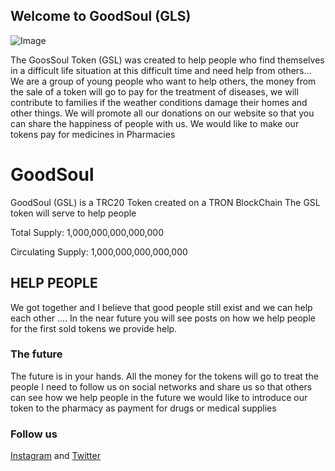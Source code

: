 ## Welcome to GoodSoul (GLS)

![Image](scr)

The GoosSoul Token (GSL) was created to help people who find themselves in a difficult life situation 
at this difficult time and need help from others…
We are a group of young people who want to help others, the money from the sale of a token will go 
to pay for the treatment of diseases, we will contribute to families if the weather conditions damage 
their homes and other things.
We will promote all our donations on our website so that you can share the happiness of people 
with us.
We would like to make our tokens pay for medicines in Pharmacies

# GoodSoul  
GoodSoul (GSL) is a TRC20
Token created on a TRON BlockChain The GSL token will serve to help people

Total Supply: 1,000,000,000,000,000

Circulating Supply: 1,000,000,000,000,000

## HELP PEOPLE

We got together and I believe that good people still exist and we can help each other ....
In the near future you will see posts on how we help people for the first sold tokens we provide help.

### The future

The future is in your hands.
All the money for the tokens will go to treat the people I need to follow us on social networks and share us so that others can see how we help people in the future we would like to introduce our token to the pharmacy as payment for drugs or medical supplies

### Follow us

[Instagram](https://www.instagram.com/goodsoulgsl/) and [Twitter](https://twitter.com/GoodSoul2021)


